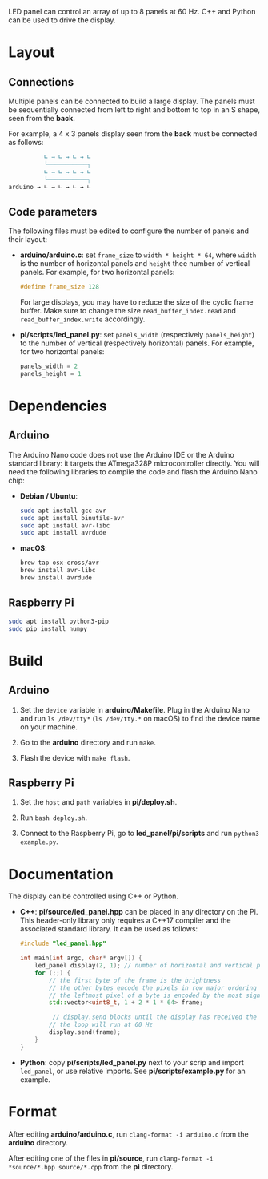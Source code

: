 LED panel can control an array of up to 8 panels at 60 Hz. C++ and Python can be used to drive the display.

# Layout

## Connections

Multiple panels can be connected to build a large display. The panels must be sequentially connected from left to right and bottom to top in an S shape, seen from the __back__.

For example, a 4 x 3 panels display seen from the __back__ must be connected as follows:
```md
          ∟ → ∟ → ∟ → ∟
          └───────────┐
          ∟ → ∟ → ∟ → ∟
          └───────────┐
arduino → ∟ → ∟ → ∟ → ∟
```

## Code parameters

The following files must be edited to configure the number of panels and their layout:
- __arduino/arduino.c__: set `frame_size` to `width * height * 64`, where `width` is the number of horizontal panels and `height` thee number of vertical panels. For example, for two horizontal panels:
  ```c
  #define frame_size 128
  ```
  For large displays, you may have to reduce the size of the cyclic frame buffer. Make sure to change the size `read_buffer_index.read` and `read_buffer_index.write` accordingly.

- __pi/scripts/led_panel.py__: set `panels_width` (respectively `panels_height`) to the number of vertical (respectively horizontal) panels. For example, for two horizontal panels:
    ```py
    panels_width = 2
    panels_height = 1
    ```

# Dependencies

## Arduino

The Arduino Nano code does not use the Arduino IDE or the Arduino standard library: it targets the ATmega328P microcontroller directly. You will need the following libraries to compile the code and flash the Arduino Nano chip:

- __Debian / Ubuntu__:
  ```sh
  sudo apt install gcc-avr
  sudo apt install binutils-avr
  sudo apt install avr-libc
  sudo apt install avrdude
  ```

- __macOS__:
  ```sh
  brew tap osx-cross/avr
  brew install avr-libc
  brew install avrdude
  ```

## Raspberry Pi

```sh
sudo apt install python3-pip
sudo pip install numpy
```

# Build

## Arduino

1. Set the `device` variable in __arduino/Makefile__. Plug in the Arduino Nano and run `ls /dev/tty*` (`ls /dev/tty.*` on macOS) to find the device name on your machine.

2. Go to the __arduino__ directory and run `make`.

3. Flash the device with `make flash`.

## Raspberry Pi

1. Set the `host` and `path` variables in __pi/deploy.sh__.

2. Run `bash deploy.sh`.

3. Connect to the Raspberry Pi, go to __led_panel/pi/scripts__ and run `python3 example.py`.

# Documentation

The display can be controlled using C++ or Python.

- __C++__: __pi/source/led_panel.hpp__ can be placed in any directory on the Pi. This header-only library only requires a C++17 compiler and the associated standard library. It can be used as follows:
  ```cpp
  #include "led_panel.hpp"

  int main(int argc, char* argv[]) {
      led_panel display(2, 1); // number of horizontal and vertical panels
      for (;;) {
          // the first byte of the frame is the brightness
          // the other bytes encode the pixels in row major ordering (8 pixels per bytes)
          // the leftmost pixel of a byte is encoded by the most significant bit
          std::vector<uint8_t, 1 + 2 * 1 * 64> frame;

           // display.send blocks until the display has received the frame
          // the loop will run at 60 Hz
          display.send(frame);
      }
  }
  ```

- __Python__: copy __pi/scripts/led_panel.py__ next to your scrip and import `led_panel`, or use relative imports. See __pi/scripts/example.py__ for an example.

# Format

After editing __arduino/arduino.c__, run `clang-format -i arduino.c` from the __arduino__ directory.

After editing one of the files in __pi/source__, run `clang-format -i *source/*.hpp source/*.cpp` from the __pi__ directory.
